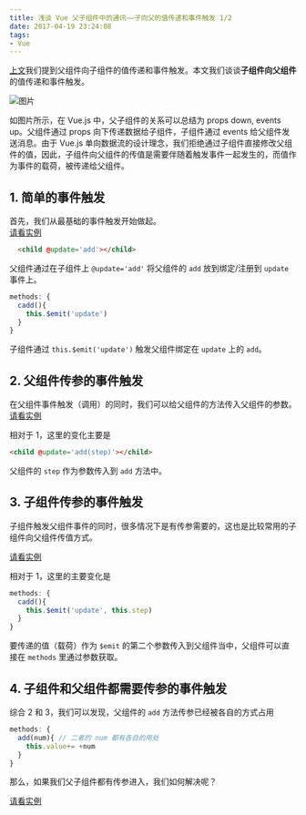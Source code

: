 ```yaml
---
title: 浅谈 Vue 父子组件中的通讯——子向父的值传递和事件触发 1/2
date: 2017-04-19 23:24:08
tags:
- Vue
---
```


[上文](/2017/04/17/vue-parent-child-communication-1/)我们提到父组件向子组件的值传递和事件触发。本文我们谈谈**子组件向父组件**的值传递和事件触发。


![图片](./props-events.png)


如图片所示，在 Vue.js 中，父子组件的关系可以总结为 props down, events up。父组件通过 props 向下传递数据给子组件，子组件通过 events 给父组件发送消息。由于 Vue.js 单向数据流的设计理念，我们拒绝通过子组件直接修改父组件的值，因此，子组件向父组件的传值是需要伴随着触发事件一起发生的，而值作为事件的载荷，被传递给父组件。

## 1. 简单的事件触发  

首先，我们从最基础的事件触发开始做起。  
[请看实例](https://codepen.io/RalfZ/pen/EmPbeE)  

```html
  <child @update='add'></child>
```
父组件通过在子组件上 `@update='add'` 将父组件的 `add` 放到绑定/注册到 `update` 事件上。

```js
methods: {
  cadd(){
    this.$emit('update')
  }
}
```
子组件通过 `this.$emit('update')` 触发父组件绑定在 `update` 上的 `add`。

## 2. 父组件传参的事件触发

在父组件事件触发（调用）的同时，我们可以给父组件的方法传入父组件的参数。  
[请看实例](https://codepen.io/RalfZ/pen/JNXjxZ)  

相对于 1，这里的变化主要是 
```html
<child @update='add(step)'></child>
```
父组件的 `step` 作为参数传入到 `add` 方法中。  


## 3. 子组件传参的事件触发  

子组件触发父组件事件的同时，很多情况下是有传参需要的，这也是比较常用的子组件向父组件传值方式。

[请看实例](https://codepen.io/RalfZ/pen/xdVxNz)  

相对于 1，这里的主要变化是
```js
methods: {
  cadd(){
    this.$emit('update', this.step)
  }
}
```
要传递的值（载荷）作为 `$emit` 的第二个参数传入到父组件当中，父组件可以直接在 `methods` 里通过参数获取。

## 4. 子组件和父组件都需要传参的事件触发  

综合 2 和 3，我们可以发现，父组件的 `add` 方法传参已经被各自的方式占用
```js
methods: {
  add(num){ // 二者的 num 都有各自的用处
    this.value+= +num
  }
}
```
那么，如果我们父子组件都有传参进入，我们如何解决呢？

[请看实例](https://codepen.io/RalfZ/pen/JNXRbw)  
